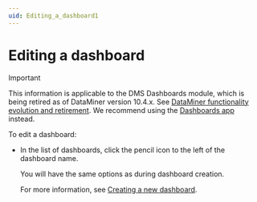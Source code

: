 ```yaml
---
uid: Editing_a_dashboard1
---
```


# Editing a dashboard

> [!IMPORTANT]
> This information is applicable to the DMS Dashboards module, which is being retired as of DataMiner version 10.4.x. See [DataMiner functionality evolution and retirement](xref:Software_support_life_cycles#dataminer-functionality-evolution-and-retirement). We recommend using the [Dashboards app](xref:newR_D) instead.

To edit a dashboard:

- In the list of dashboards, click the pencil icon to the left of the dashboard name.

  You will have the same options as during dashboard creation.

  For more information, see [Creating a new dashboard](xref:Creating_a_new_dashboard).
